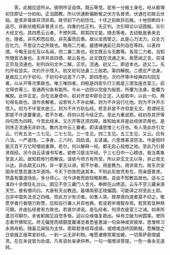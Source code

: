 <!-- { "loadSidebar": true } -->
　　答。此据应迹所从。彼明所证自体。既云等觉。犹有一分报土身在。经从极理初住即证一分如如。正当圆教。所以伏通断偏断极之伏方名普贤。伏通在初故云伏始。是贤非普故非顶非周。故邻初下约初住位。十住之初故非后极。十地但断四十品尽。非断伏极知非普贤义也。四重约位正判。先正判。次引释论以证圆极。论引大经文也。具四悉云云者。不预列耳。即其四文是。随去等者。去动秖是表来去也。随者。非先积而后雨。非先畜而后奏。故以龙雨譬之。此是心力法力。众生力应化力。不思议力之所致也。略用二力者。威德神通前已具列自在等四。以表四德。今略无自在及以名闻。但二兼二故也。经文既云与无数等。各现二力者。当知所随皆法身也。主伴并具四德。故云各也。此文既在流通之末。故愿闻之言。双请正宗及流通也。别列四句文中二解。正宗。流通。初又二。即迹本也。迹又二。先约开权显实。次约开示悟入。初文初句法身二三般若。第四解脱。二德庄严法身。是故后三约于初句。于初句中远恶下八字。即四悉也。次约开等中经典四句回互者。以从开等次第故也。唯三唯四者。四秖是四安乐行三秖是三德及座衣室三。前文释衣等三。皆通两句各有能所。今从一边则以空座为般若。所覆为法身。能覆为解脱。此中正定。合在法身德中。前对开显中即合正定。入般若中。以此一句。两句得名故也。浪作余解者。设若有人不许此解。则为不许自行化他。则为不许开示悟入。则为不许室衣座三。则为不许方轨弘经。若言非是不许但是无文。若谓经无即是不许逐要重说。若不尔者。将何以揽今经正宗。至此为重说耶。经初存其开等四句而为四释。今至此经末。又示开等还须四释。故知始末并是此经体宗用也。是则序正流通无非妙法。教内法中云三番者。即读诵思惟三七日也。有人至此亦引文云。行有五法一三七见。二七七见。三一生见。四二生见。五三生见。又云。应有六法。一严道场。二净身。三六时。四启请。五读诵。六思惟甚深空法。作是观时能灭百千万亿阿僧祇重罪。若尔。何以解释一经。都无启心投想之地。至此乃引普贤观经。况今自云读诵书写者。欲修习是法华经。于三七日中一心精进。我当乘象至其人前。故知若修行若解说。请依今师方有所至。所以非玄文无以导。非止观无以达。非此疏无以持。非一家无以进。若不尔者。用是教为。用讲宣为。故东京安国寺尼慧忍置法华道场。今天下仿效而迷其本。不知此尼依凭有在。而亲感普贤。然虽有置道场处。多分师心。况今讲者而欲轻略斯教。良由不知教旨故也。适与江淮四十余僧往礼台山。因见不空三藏门人含光。奉敕在山修造。云与不空三藏亲游天竺。彼有僧问曰。大唐有天台教迹。最堪简邪正晓偏圆。可能译之将至此土耶。岂非中国失法求之四维。而此方少有识者。如鲁人耳。故厚德向道者莫不仰之。敬愿学者行者随力称赞。应知自行兼人并异他典。若说若听境智存焉。若冥若显种熟可期。并由弘经者有方故也。若直尔讲说。是弘经者。何须衣座室三之诫。如来所遣岂可聊尔。余省躬揣见自觉多惭。迫以众缘强复疏出。纵有立破为树圆乘。使同志者开佛知见。终无偏党而顺臆度冀诸览者悉鉴愚诚一句染神咸资彼岸。思惟修习永用舟航。随喜见闻恒为主伴。若取若舍经耳成缘。或顺或违终因斯脱。愿解脱之日依报正报常宣妙经。一刹一尘无非利物。唯愿诸佛冥熏加被。一切菩萨密借威灵。在在未说皆为劝请。凡有说处亲承供养。一句一偈增进菩提。一色一香永无退转。
